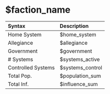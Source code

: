 
# $faction_name
 
| Syntax      | Description |
| :---------- | :---------- |
| Home System | $home_system       |
| Allegiance  | $allegiance       |
| Government  | $government       |
| # Systems   | $systems_active       |
| Controlled Systems | $systems_control |
| Total Pop.  | $population_sum       |
| Total Inf.  | $influence_sum        |




